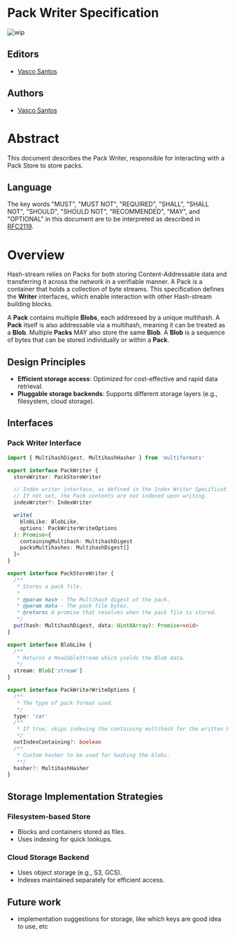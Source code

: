 # Pack Writer Specification

![wip](https://img.shields.io/badge/status-wip-orange.svg?style=flat-square)

## Editors

- [Vasco Santos](https://github.com/vasco-santos)

## Authors

- [Vasco Santos](https://github.com/vasco-santos)

# Abstract

This document describes the Pack Writer, responsible for interacting with a Pack Store to store packs.

## Language

The key words "MUST", "MUST NOT", "REQUIRED", "SHALL", "SHALL NOT", "SHOULD", "SHOULD NOT", "RECOMMENDED", "MAY", and "OPTIONAL" in this document are to be interpreted as described in [RFC2119](https://datatracker.ietf.org/doc/html/rfc2119).

# Overview

Hash-stream relies on Packs for both storing Content-Addressable data and transferring it across the network in a verifiable manner. A Pack is a container that holds a collection of byte streams. This specification defines the **Writer** interfaces, which enable interaction with other Hash-stream building blocks.

A **Pack** contains multiple **Blobs**, each addressed by a unique multihash. A **Pack** itself is also addressable via a multihash, meaning it can be treated as a **Blob**. Multiple **Packs** MAY also store the same **Blob**. A **Blob** is a sequence of bytes that can be stored individually or within a **Pack**.

## Design Principles

- **Efficient storage access**: Optimized for cost-effective and rapid data retrieval.
- **Pluggable storage backends**: Supports different storage layers (e.g., filesystem, cloud storage).

## Interfaces

### Pack Writer Interface

```ts
import { MultihashDigest, MultihashHasher } from 'multiformats'

export interface PackWriter {
  storeWriter: PackStoreWriter

  // Index writer interface, as defined in the Index Writer Specification
  // If not set, the Pack contents are not indexed upon writing.
  indexWriter?: IndexWriter

  write(
    blobLike: BlobLike,
    options: PackWriterWriteOptions
  ): Promise<{
    containingMultihash: MultihashDigest
    packsMultihashes: MultihashDigest[]
  }>
}

export interface PackStoreWriter {
  /**
   * Stores a pack file.
   *
   * @param hash - The Multihash digest of the pack.
   * @param data - The pack file bytes.
   * @returns A promise that resolves when the pack file is stored.
   */
  put(hash: MultihashDigest, data: Uint8Array): Promise<void>
}

export interface BlobLike {
  /**
   * Returns a ReadableStream which yields the Blob data.
   */
  stream: Blob['stream']
}

export interface PackWriterWriteOptions {
  /**
   * The type of pack format used.
   */
  type: 'car'
  /**
   * If true, skips indexing the containing multihash for the written blob.
   */
  notIndexContaining?: boolean
  /**
   * Custom hasher to be used for hashing the blobs.
   **/
  hasher?: MultihashHasher
}
```

## Storage Implementation Strategies

### Filesystem-based Store

- Blocks and containers stored as files.
- Uses indexing for quick lookups.

### Cloud Storage Backend

- Uses object storage (e.g., S3, GCS).
- Indexes maintained separately for efficient access.

## Future work

- implementation suggestions for storage, like which keys are good idea to use, etc
